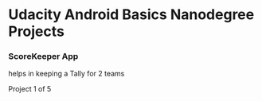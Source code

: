 # Udacity Android Basics Nanodegree Projects
### ScoreKeeper App
helps in keeping a Tally for 2 teams

Project 1 of 5
